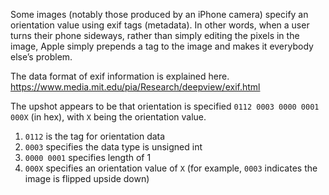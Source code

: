 

Some images (notably those produced by an iPhone camera) specify an orientation value using exif tags (metadata).  In other words, when a user turns their phone sideways, rather than simply editing the pixels in the image, Apple simply prepends a tag to the image and makes it everybody else’s problem.

The data format of exif information is explained here.
https://www.media.mit.edu/pia/Research/deepview/exif.html

The upshot appears to be that orientation is specified `0112 0003 0000 0001
000X` (in hex), with `X` being the orientation value.
1. `0112` is the tag for orientation data
2. `0003` specifies the data type is unsigned int
3. `0000 0001` specifies length of 1
4. `000X` specifies an orientation value of `X` (for example, `0003` indicates the image is flipped upside down)

